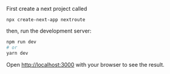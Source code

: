 First create a next project called

``` npx create-next-app nextroute ```

then, run the development server:

```bash
npm run dev
# or
yarn dev
```

Open [http://localhost:3000](http://localhost:3000) with your browser to see the result.
